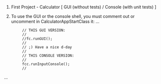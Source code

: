 1. First Project - Calculator [ GUI (without tests) / Console (with unit tests) ]
2. To use the GUI or the console shell, you must comment out or uncomment in CalculatorAppStartClass it:
...

            // THIS GUI VERSION:
            //
            //fc.runGUI();
            //
            // ;) Have a nice d-day
            //
            // THIS CONSOLE VERSION:
            //
            fcc.runInputConsole();
            //
...

